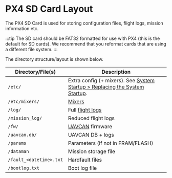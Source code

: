 # PX4 SD Card Layout

The PX4 SD Card is used for storing configuration files, flight logs, mission information etc.

:::tip
The SD card should be FAT32 formatted for use with PX4 (this is the default for SD cards).
We recommend that you reformat cards that are using a different file system.
:::

The directory structure/layout is shown below.

| Directory/File(s)             | Description                                                                                                                              |
| ----------------------------- | ---------------------------------------------------------------------------------------------------------------------------------------- |
| `/etc/`                       | Extra config (+ mixers). See [System Startup > Replacing the System Startup](../concept/system_startup.md#replacing-the-system-startup). |
| `/etc/mixers/`                | [Mixers](../concept/mixing.md)                                                                                                           |
| `/log/`                       | Full [flight logs](../dev_log/logging.md)                                                                                                |
| `/mission_log/`               | Reduced flight logs                                                                                                                      |
| `/fw/`                        | [UAVCAN](../uavcan/README.md) firmware                                                                                                   |
| `/uavcan.db/`                 | UAVCAN DB + logs                                                                                                                         |
| `/params`                     | Parameters (if not in FRAM/FLASH)                                                                                                        |
| `/dataman`                    | Mission storage file                                                                                                                     |
| `/fault_<datetime>.txt` | Hardfault files                                                                                                                          |
| `/bootlog.txt`                | Boot log file                                                                                                                            |
